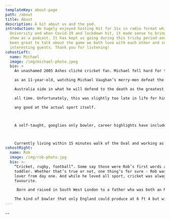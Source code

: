 ```yaml
---
templateKey: about-page
path: /about
title: About
description: A bit about us and the pod.
introduction: We hugely enjoyed hosting Hit for Six in radio format while at
  University and when Covid-19 and lockdown hit, it made sense to bring back the
  show as a podcast. It has kept us going during this tricky period and it has
  been great to talk about the game we both love with each other and some
  interesting guests. Thank you for listening!
cohostLeft:
  name: Michael
  image: /img/michael-photo.jpeg
  bio: >
    An unashamed 2005 Ashes cliché cricket fan. Michael fell hard for the game

    as an 11-year-old, watching Michael Vaughan’s merry-men defeat the legendary

    Australia side in what he will defend to the death as the greatest series of

    all time. Unfortunately, this was slightly too late in life for him to get

    any good at the actual sport itself.



    A self-taught, googlies only bowler, career highlights have included under-15 B-team player of the year and one-time figures of: 0.3 overs, 0 runs, 3 wickets. In addition to these heady heights as a player; as a fan Michael has devoured cricket in any form, through books, television, live matches, radio and now podcasts!



    Currently living within 15 minutes walk of the Oval and working as a Policy Officer in local government, the best thing about Hit for Six for Michael is being able to talk about his favourite sport as much as he wants without fear of boring anyone!
cohostRight:
  name: Rob
  image: /img/rob-photo.jpg
  bio: >-
    ”Cricket, rugby, football“. Some say those were Rob’s first words as a
    toddler. Whether that’s true or not, one thing’s for sure - Rob was a sports
    lover from day one. And while he loved all sport, cricket was always his
    favourite. 

     Born and raised in South West London to a father who was both an MCC and Surrey member - trips to Lord’s and the Oval became de rigueur each summer and from there his love for the sport simply grew and grew. Dreams of becoming a professional cricketer faded quickly as a young teen (the closest he ever got was getting England opener Dom Sibley out in an Under 11s game), but his love for the game remained unfettered.

    The kind of bowler that only England could produce at 6 ft 4 but with no pace and little menace - career highlights have included winning promotion ahead of the 1st XI while University of Warwick Men’s 2nd XI captain and scraping through his probation as an MCC playing member.   Now married, he lives with his wife and cat, and works for an insuretech start-up in London.
---
```


\--
